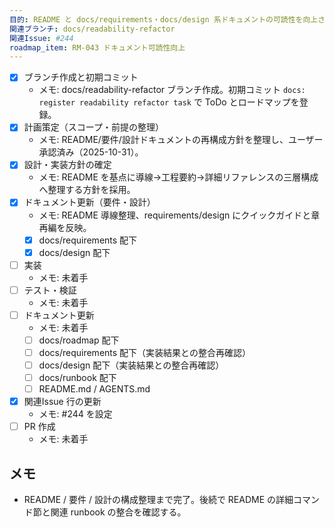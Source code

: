 ```yaml
---
目的: README と docs/requirements・docs/design 系ドキュメントの可読性を向上させる
関連ブランチ: docs/readability-refactor
関連Issue: #244
roadmap_item: RM-043 ドキュメント可読性向上
---
```


- [x] ブランチ作成と初期コミット
  - メモ: docs/readability-refactor ブランチ作成。初期コミット `docs: register readability refactor task` で ToDo とロードマップを登録。
- [x] 計画策定（スコープ・前提の整理）
  - メモ: README/要件/設計ドキュメントの再構成方針を整理し、ユーザー承認済み（2025-10-31）。
- [x] 設計・実装方針の確定
  - メモ: README を基点に導線→工程要約→詳細リファレンスの三層構成へ整理する方針を採用。
- [x] ドキュメント更新（要件・設計）
  - メモ: README 導線整理、requirements/design にクイックガイドと章再編を反映。
  - [x] docs/requirements 配下
  - [x] docs/design 配下
- [ ] 実装
  - メモ: 未着手
- [ ] テスト・検証
  - メモ: 未着手
- [ ] ドキュメント更新
  - メモ: 未着手
  - [ ] docs/roadmap 配下
  - [ ] docs/requirements 配下（実装結果との整合再確認）
  - [ ] docs/design 配下（実装結果との整合再確認）
  - [ ] docs/runbook 配下
  - [ ] README.md / AGENTS.md
- [x] 関連Issue 行の更新
  - メモ: #244 を設定
- [ ] PR 作成
  - メモ: 未着手

## メモ
- README / 要件 / 設計の構成整理まで完了。後続で README の詳細コマンド節と関連 runbook の整合を確認する。
